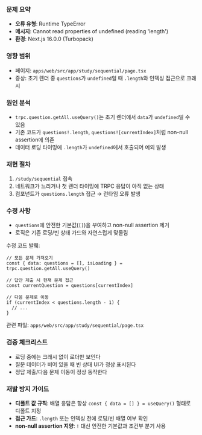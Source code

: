 ### 문제 요약
- **오류 유형**: Runtime TypeError
- **메시지**: Cannot read properties of undefined (reading 'length')
- **환경**: Next.js 16.0.0 (Turbopack)

### 영향 범위
- 페이지: `apps/web/src/app/study/sequential/page.tsx`
- 증상: 초기 렌더 중 `questions`가 `undefined`일 때 `.length`와 인덱싱 접근으로 크래시

### 원인 분석
- `trpc.question.getAll.useQuery()`는 초기 렌더에서 `data`가 `undefined`일 수 있음
- 기존 코드가 `questions!.length`, `questions![currentIndex]`처럼 non-null assertion에 의존
- 데이터 로딩 타이밍에 `.length`가 `undefined`에서 호출되어 예외 발생

### 재현 절차
1. `/study/sequential` 접속
2. 네트워크가 느리거나 첫 렌더 타이밍에 TRPC 응답이 아직 없는 상태
3. 컴포넌트가 `questions.length` 접근 → 런타임 오류 발생

### 수정 사항
- `questions`에 안전한 기본값(`[]`)을 부여하고 non-null assertion 제거
- 로직은 기존 로딩/빈 상태 가드와 자연스럽게 맞물림

수정 코드 발췌:

```tsx
// 모든 문제 가져오기
const { data: questions = [], isLoading } = trpc.question.getAll.useQuery()

// 답안 제출 시 현재 문제 접근
const currentQuestion = questions[currentIndex]

// 다음 문제로 이동
if (currentIndex < questions.length - 1) {
  // ...
}
```

관련 파일: `apps/web/src/app/study/sequential/page.tsx`

### 검증 체크리스트
- 로딩 중에는 크래시 없이 로더만 보인다
- 질문 데이터가 비어 있을 때 빈 상태 UI가 정상 표시된다
- 정답 제출/다음 문제 이동이 정상 동작한다

### 재발 방지 가이드
- **디폴트 값 규칙**: 배열 응답은 항상 `const { data = [] } = useQuery()` 형태로 디폴트 지정
- **접근 가드**: `.length` 또는 인덱싱 전에 로딩/빈 배열 여부 확인
- **non-null assertion 지양**: `!` 대신 안전한 기본값과 조건부 분기 사용


